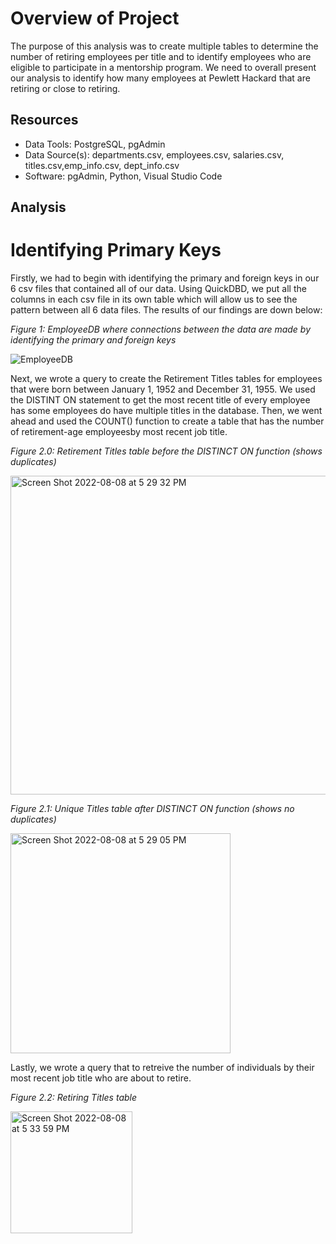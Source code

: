 # Overview of Project 

The purpose of this analysis was to create multiple tables to determine the number of retiring employees per title and to identify employees who are eligible to participate in a mentorship program. We need to overall present our analysis to identify how many employees at Pewlett Hackard that are retiring or close to retiring. 

## Resources 

- Data Tools: PostgreSQL, pgAdmin 
- Data Source(s): departments.csv, employees.csv, salaries.csv, titles.csv,emp_info.csv, dept_info.csv
- Software: pgAdmin, Python, Visual Studio Code

## Analysis 

# Identifying Primary Keys 

Firstly, we had to begin with identifying the primary and foreign keys in our 6 csv files that contained all of our data. Using QuickDBD, we put all the columns in each csv file in its own table which will allow us to see the pattern between all 6 data files. The results of our findings are down below:

*Figure 1: EmployeeDB where connections between the data are made by identifying the primary and foreign keys*

![EmployeeDB](https://user-images.githubusercontent.com/106577074/183536510-4266a5cd-f168-4e46-bbcf-993b37b13ecf.png)

Next, we wrote a query to create the Retirement Titles tables for employees that were born between January 1, 1952 and December 31, 1955. We used the DISTINT ON statement to get the most recent title of every employee has some employees do have multiple titles in the database. Then, we went ahead and used the COUNT() function to create a table that has the number of retirement-age employeesby most recent job title. 

*Figure 2.0: Retirement Titles table before the DISTINCT ON function (shows duplicates)*

<img width="510" alt="Screen Shot 2022-08-08 at 5 29 32 PM" src="https://user-images.githubusercontent.com/106577074/183537213-a29cea05-f0fc-4b89-8c35-4f02cc9cde42.png">

*Figure 2.1: Unique Titles table after DISTINCT ON function (shows no duplicates)*

<img width="352" alt="Screen Shot 2022-08-08 at 5 29 05 PM" src="https://user-images.githubusercontent.com/106577074/183537267-0e572178-f418-4401-a8e9-e01c5195dbc8.png">

Lastly, we wrote a query that to retreive the number of individuals by their most recent job title who are about to retire.

*Figure 2.2: Retiring Titles table*

<img width="195" alt="Screen Shot 2022-08-08 at 5 33 59 PM" src="https://user-images.githubusercontent.com/106577074/183537557-c0630f0d-297f-4827-877f-22d790755e81.png">

